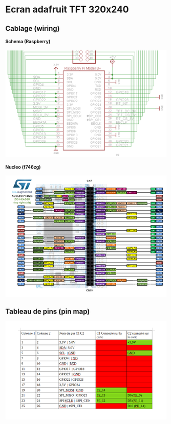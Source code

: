 ﻿# Ecran adafruit TFT 320x240

## Cablage (wiring)

#### Schema (Raspberry)

#### ![rasppin.png](Image/rasppin.png)


#### Nucleo (f746zg)

![stm32Pin.png](Image/stm32Pin.png)



## Tableau de pins (pin map)

![pinmap.png](Image/pinmap.png)

